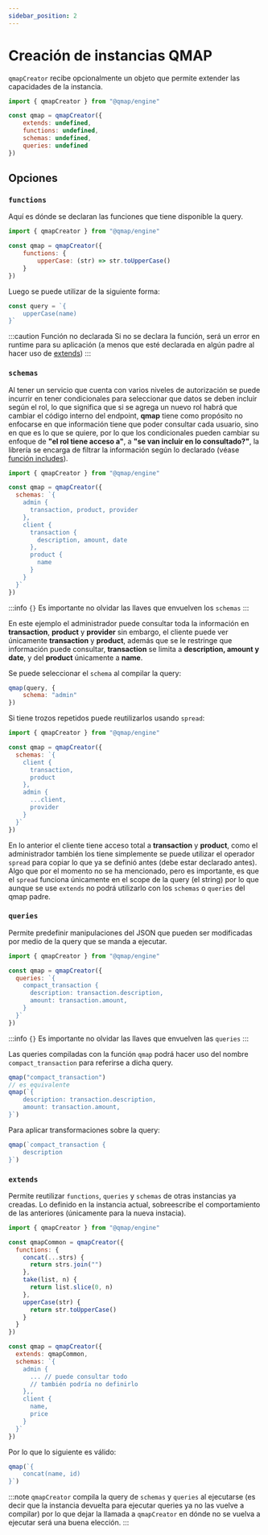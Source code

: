 ```yaml
---
sidebar_position: 2
---
```


# Creación de instancias QMAP

`qmapCreator` recibe opcionalmente un objeto que permite extender
las capacidades de la instancia.

```javascript
import { qmapCreator } from "@qmap/engine"

const qmap = qmapCreator({
    extends: undefined,
    functions: undefined,
    schemas: undefined,
    queries: undefined
})
```

## Opciones

### `functions`
Aquí es dónde se declaran las funciones que tiene disponible la
query.

```javascript
import { qmapCreator } from "@qmap/engine"

const qmap = qmapCreator({
    functions: {
        upperCase: (str) => str.toUpperCase()
    }
})
```
Luego se puede utilizar de la siguiente forma:
```javascript
const query = `{
    upperCase(name)
}`
```

:::caution Función no declarada
Si no se declara la función, será un error en runtime
para su aplicación (a menos que esté declarada en algún padre
al hacer uso de [extends](#extends))
:::

### `schemas`
Al tener un servicio que cuenta con varios niveles de
autorización se puede incurrir en tener condicionales para
seleccionar que datos se deben incluir según el rol, lo que
significa que si se agrega un nuevo rol habrá que cambiar
el código interno del endpoint, **qmap** tiene como propósito
no enfocarse en que información tiene que poder consultar cada
usuario, sino en que es lo que se quiere, por lo que los
condicionales pueden cambiar su enfoque de **"el rol tiene
acceso a"**, a **"se van incluir en lo consultado?"**,
la librería se encarga de filtrar la información según lo
declarado (véase [función includes](./instance/#includes-function)).

```javascript
import { qmapCreator } from "@qmap/engine"

const qmap = qmapCreator({
  schemas: `{
    admin {
      transaction, product, provider
    },
    client {
      transaction {
        description, amount, date
      },
      product {
        name
      }
    }
  }`
})
```

:::info `{}`
Es importante no olvidar las llaves que envuelven los `schemas`
:::

En este ejemplo el administrador puede consultar
toda la información en **transaction**, **product** y **provider**
sin embargo, el cliente puede ver únicamente **transaction** y
**product**, además que se le restringe que información puede consultar,
**transaction** se limita a **description, amount y date**, y del **product**
únicamente a **name**.

Se puede seleccionar el `schema` al compilar la query:
```javascript
qmap(query, {
    schema: "admin"
})
```

Si tiene trozos repetidos puede reutilizarlos usando `spread`:

```javascript
import { qmapCreator } from "@qmap/engine"

const qmap = qmapCreator({
  schemas: `{
    client {
      transaction,
      product
    },
    admin {
      ...client,
      provider
    }
  }`
})
```

En lo anterior el cliente tiene acceso total a **transaction** y
**product**, como el administrador también los tiene simplemente
se puede utilizar el operador `spread` para copiar lo que ya se definió
antes (debe estar declarado antes). Algo que por
el momento no se ha mencionado, pero es importante, es que
el `spread` funciona únicamente en el scope de la query (el string)
por lo que aunque se use `extends` no podrá utilizarlo con los
`schemas` o `queries` del qmap padre.

### `queries`
Permite predefinir manipulaciones del JSON que pueden ser modificadas
por medio de la query que se manda a ejecutar.

```javascript
import { qmapCreator } from "@qmap/engine"

const qmap = qmapCreator({
  queries: `{
    compact_transaction {
      description: transaction.description,
      amount: transaction.amount,
    }
  }`
})
```

:::info `{}`
Es importante no olvidar las llaves que envuelven las `queries`
:::

Las queries compiladas con la función `qmap` podrá hacer
uso del nombre `compact_transaction` para referirse a dicha
query.

```javascript
qmap("compact_transaction")
// es equivalente
qmap(`{
    description: transaction.description,
    amount: transaction.amount,
}`)
```

Para aplicar transformaciones sobre la query:
```javascript
qmap(`compact_transaction {
    description
}`)
```

### `extends`
Permite reutilizar `functions`, `queries` y `schemas` de
otras instancias ya creadas. Lo definido en la instancia
actual, sobreescribe el comportamiento de las anteriores
(únicamente para la nueva instacia).

```javascript
import { qmapCreator } from "@qmap/engine"

const qmapCommon = qmapCreator({
  functions: {
    concat(...strs) {
      return strs.join("")
    },
    take(list, n) {
      return list.slice(0, n)
    },
    upperCase(str) {
      return str.toUpperCase()
    }
  }
})

const qmap = qmapCreator({
  extends: qmapCommon,
  schemas: `{
    admin {
      ... // puede consultar todo
      // también podría no definirlo
    },,
    client {
      name,
      price
    }
  }`
})
```

Por lo que lo siguiente es válido:
```javascript
qmap(`{
    concat(name, id)
}`)
```

:::note
`qmapCreator` compila la query de `schemas` y `queries`
al ejecutarse (es decir que la instancia devuelta para
ejecutar queries ya no las vuelve a compilar)
por lo que dejar la llamada a `qmapCreator` en
dónde no se vuelva a ejecutar será una buena elección.
:::

